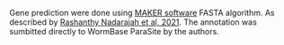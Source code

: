 Gene prediction were done using [MAKER software](http://www.yandell-lab.org/software/maker.html) FASTA algorithm. As described by [Rashanthy Nadarajah et al, 2021](https://doi.org/10.21203/rs.3.rs-579175/v1). The annotation was sumbitted directly to WormBase ParaSite by the authors.
